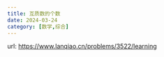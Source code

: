 ```yaml
---
title: 互质数的个数
date: 2024-03-24
category: [数学,综合]
---
```


url: https://www.lanqiao.cn/problems/3522/learning

